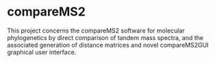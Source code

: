 # compareMS2

This project concerns the compareMS2 software for molecular phylogenetics by direct comparison of tandem mass spectra, and the associated generation of distance matrices and novel compareMS2GUI graphical user interface.
